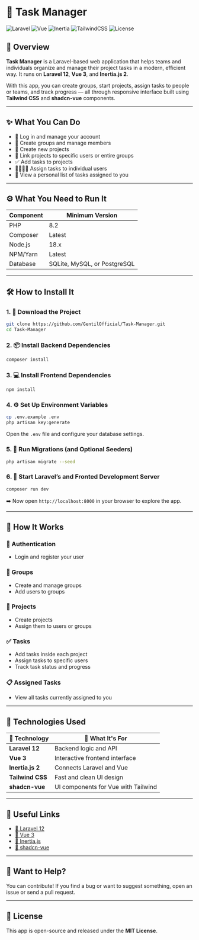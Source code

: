 # 🚀 Task Manager

![Laravel](https://img.shields.io/badge/Laravel-12-red?logo=laravel)
![Vue](https://img.shields.io/badge/Vue-3-42b883?logo=vue.js)
![Inertia](https://img.shields.io/badge/Inertia.js-2-blueviolet?logo=inertia)
![TailwindCSS](https://img.shields.io/badge/TailwindCSS-3-38bdf8?logo=tailwindcss)
![License](https://img.shields.io/badge/license-MIT-green)

## 🧭 Overview

**Task Manager** is a Laravel-based web application that helps teams and individuals organize and manage their project tasks in a modern, efficient way. It runs on **Laravel 12**, **Vue 3**, and **Inertia.js 2**.

With this app, you can create groups, start projects, assign tasks to people or teams, and track progress — all through responsive interface built using **Tailwind CSS** and **shadcn-vue** components.

---

## ✨ What You Can Do

* 🔐 Log in and manage your account
* 👥 Create groups and manage members
* 📁 Create new projects
* 🔗 Link projects to specific users or entire groups
* ✅ Add tasks to projects
* 👨‍👩‍👧‍👦 Assign tasks to individual users
* 🧾 View a personal list of tasks assigned to you

---

## ⚙️ What You Need to Run It

| Component | Minimum Version              |
| --------- | ---------------------------- |
| PHP       | 8.2                          |
| Composer  | Latest                       |
| Node.js   | 18.x                         |
| NPM/Yarn  | Latest                       |
| Database  | SQLite, MySQL, or PostgreSQL |

---

## 🛠 How to Install It

### 1. 📂 Download the Project

```bash
git clone https://github.com/GentilOfficial/Task-Manager.git
cd Task-Manager
```

### 2. 📦 Install Backend Dependencies

```bash
composer install
```

### 3. 💻 Install Frontend Dependencies

```bash
npm install
```

### 4. ⚙️ Set Up Environment Variables

```bash
cp .env.example .env
php artisan key:generate
```

Open the `.env` file and configure your database settings.

### 5. 🧱 Run Migrations (and Optional Seeders)

```bash
php artisan migrate --seed
```

### 6. 🔧 Start Laravel’s and Fronted Development Server

```bash
composer run dev
```

➡️ Now open `http://localhost:8000` in your browser to explore the app.

---

## 🧩 How It Works

### 🔐 Authentication

* Login and register your user

### 👥 Groups

* Create and manage groups
* Add users to groups

### 📁 Projects

* Create projects
* Assign them to users or groups

### ✅ Tasks

* Add tasks inside each project
* Assign tasks to specific users
* Track task status and progress

### 📋 Assigned Tasks

* View all tasks currently assigned to you

---

## 🧰 Technologies Used

| 🧠 Technology    | 💼 What It's For                    |
| ---------------- | ----------------------------------- |
| **Laravel 12**   | Backend logic and API               |
| **Vue 3**        | Interactive frontend interface      |
| **Inertia.js 2** | Connects Laravel and Vue            |
| **Tailwind CSS** | Fast and clean UI design            |
| **shadcn-vue**   | UI components for Vue with Tailwind |

---

## 🔗 Useful Links

* [📕 Laravel 12](https://laravel.com/docs/12.x)
* [📗 Vue 3](https://vuejs.org/)
* [📘 Inertia.js](https://inertiajs.com/)
* [📒 shadcn-vue](https://www.shadcn-vue.com/)

---

## 🤝 Want to Help?

You can contribute! If you find a bug or want to suggest something, open an issue or send a pull request.

---

## 📄 License

This app is open-source and released under the **MIT License**.
